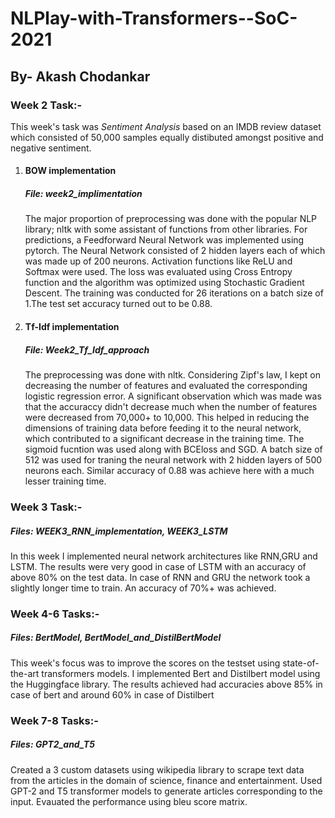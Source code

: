 # NLPlay-with-Transformers--SoC-2021

<h2> By- Akash Chodankar</h2> 

<h3> Week 2 Task:-</h3>



<p> This week's task was <i>Sentiment Analysis</i> based on an IMDB review dataset which consisted of 50,000 samples equally distibuted amongst positive and negative sentiment.</p>

<ol type="1">
<li><h4>BOW implementation</h4></li>
  <h5> File: week2_implimentation </h5> 

<p> The major proportion of preprocessing was done with the popular NLP library; nltk with some assistant of functions from other libraries. For predictions, a Feedforward Neural Network was implemented using pytorch. The Neural Network consisted of 2 hidden layers each of which was made up of 200 neurons. Activation functions like ReLU and Softmax were used. The loss was evaluated using Cross Entropy function and the algorithm was optimized using Stochastic Gradient Descent. The training was conducted for 26 iterations on a batch size of 1.The test set accuracy turned out to be 0.88.</p>

<li><h4>Tf-Idf implementation</h4></li>
  <h5> File: Week2_Tf_Idf_approach </h5> 

<p>The preprocessing was done with nltk. Considering Zipf's law, I kept on decreasing the number of features and evaluated the corresponding logistic regression error. A significant observation which was made was that the accuraccy didn't decrease much when the number of features were decreased from 70,000+ to 10,000. This helped in reducing the dimensions of training data before feeding it to the neural network, which contributed to a significant decrease in the training time. The sigmoid fucntion was used along with BCEloss and SGD. A batch size of 512 was used for traning the neural network with 2 hidden layers of 500 neurons each. Similar accuracy of 0.88 was achieve here with a much lesser training time.</p>
  
</ol>

<h3> Week 3 Task:-</h3>
<h5> Files: WEEK3_RNN_implementation, WEEK3_LSTM</h5>

<p> In this week I implemented neural network architectures like RNN,GRU and LSTM. The results were very good in case of LSTM with an accuracy of above 80% on the test data. In case of RNN and GRU the network took a slightly longer time to train. An accuracy of 70%+ was achieved.</p>



<h3> Week 4-6 Tasks:-</h3>
<h5> Files: BertModel, BertModel_and_DistilBertModel</h5>

<p> This week's focus was to improve the scores on the testset using state-of-the-art transformers models. I implemented Bert and Distilbert model using the Huggingface library. The results achieved had accuracies above 85% in case of bert and around 60% in case of Distilbert</p>

<h3> Week 7-8 Tasks:-</h3>
<h5> Files: GPT2_and_T5 </h5>

<p> Created a 3 custom datasets using wikipedia library to scrape text data from the articles in the domain of science, finance and entertainment. Used GPT-2 and T5 transformer models to generate articles corresponding to the input. Evauated the performance using bleu score matrix.
